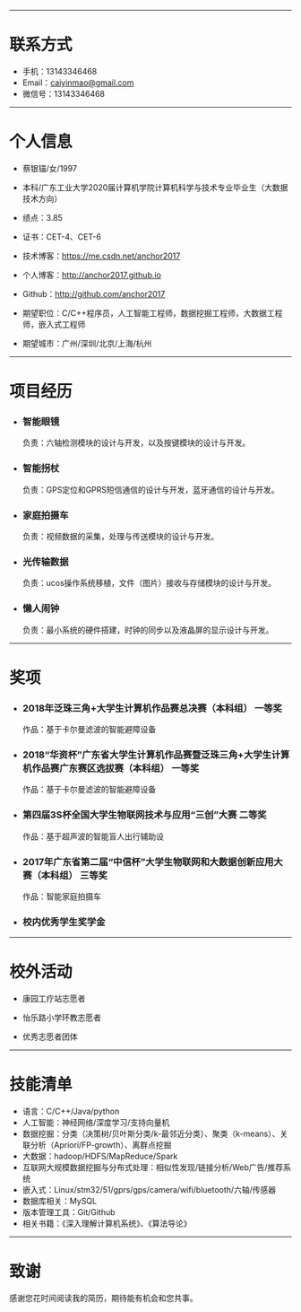 

---


# 联系方式
- 手机：13143346468
- Email：caiyinmao@gmail.com
- 微信号：13143346468

---

# 个人信息

 - 蔡银锚/女/1997
 - 本科/广东工业大学2020届计算机学院计算机科学与技术专业毕业生（大数据技术方向）
 - 绩点：3.85
 - 证书：CET-4、CET-6
 - 技术博客：https://me.csdn.net/anchor2017
 - 个人博客：http://anchor2017.github.io
 - Github：http://github.com/anchor2017

 - 期望职位：C/C++程序员，人工智能工程师，数据挖掘工程师，大数据工程师，嵌入式工程师
 - 期望城市：广州/深圳/北京/上海/杭州

---

# 项目经历

- ### 智能眼镜
   负责：六轴检测模块的设计与开发，以及按键模块的设计与开发。
   
- ### 智能拐杖
   负责：GPS定位和GPRS短信通信的设计与开发，蓝牙通信的设计与开发。
   
- ### 家庭拍摄车
   负责：视频数据的采集，处理与传送模块的设计与开发。

- ### 光传输数据
   负责：ucos操作系统移植，文件（图片）接收与存储模块的设计与开发。

- ### 懒人闹钟
   负责：最小系统的硬件搭建，时钟的同步以及液晶屏的显示设计与开发。

---

# 奖项

- ### 2018年泛珠三角+大学生计算机作品赛总决赛（本科组） 一等奖
   作品：基于卡尔曼滤波的智能避障设备

- ### 2018“华资杯”广东省大学生计算机作品赛暨泛珠三角+大学生计算机作品赛广东赛区选拔赛（本科组） 一等奖
   作品：基于卡尔曼滤波的智能避障设备

- ### 第四届3S杯全国大学生物联网技术与应用“三创”大赛 二等奖
   作品：基于超声波的智能盲人出行辅助设

- ### 2017年广东省第二届“中信杯”大学生物联网和大数据创新应用大赛（本科组） 三等奖
   作品：智能家庭拍摄车

- ### 校内优秀学生奖学金

---

# 校外活动

- 康园工疗站志愿者

- 怡乐路小学环教志愿者

- 优秀志愿者团体

---

# 技能清单

- 语言：C/C++/Java/python
- 人工智能：神经网络/深度学习/支持向量机
- 数据挖掘：分类（决策树/贝叶斯分类/k-最邻近分类）、聚类（k-means）、关联分析（Apriori/FP-growth）、离群点挖掘
- 大数据：hadoop/HDFS/MapReduce/Spark
- 互联网大规模数据挖掘与分布式处理：相似性发现/链接分析/Web广告/推荐系统
- 嵌入式：Linux/stm32/51/gprs/gps/camera/wifi/bluetooth/六轴/传感器
- 数据库相关：MySQL
- 版本管理工具：Git/Github
- 相关书籍：《深入理解计算机系统》、《算法导论》

---

# 致谢
感谢您花时间阅读我的简历，期待能有机会和您共事。
